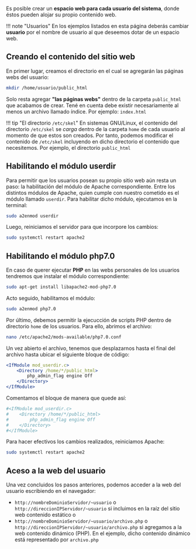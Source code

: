 Es posible crear un **espacio web para cada usuario del sistema**, donde éstos pueden alojar su propio contenido web. 

!!! note "Usuarios"
	En los ejemplos listados en esta página deberás cambiar **usuario** por el nombre de usuario al que deseemos dotar de un espacio web.

## Creando el contenido del sitio web


En primer lugar, creamos el directorio en el cual se agregarán las páginas webs del usuario:

```bash
mkdir /home/usuario/public_html
```
Solo resta agregar **"las páginas webs"** dentro de la carpeta `public_html` que acabamos de crear. Tené en cuenta debe existir necesariamente al menos un archivo llamado índice. Por ejemplo: `index.html`


!!! tip "El directorio `/etc/skel`"
	En sistemas GNU/Linux, el contenido del directorio `/etc/skel` se _carga_ dentro de la carpeta `home` de cada usuario al momento de que estos son creados. Por tanto, podemos modificar el contenido de `/etc/skel` incluyendo en dicho directorio el contenido que necesitemos. Por ejemplo, el directorio `public_html`

## Habilitando el módulo userdir

Para permitir que los usuarios posean su propio sitio web aún resta un paso: la habilitación del módulo de Apache correspondiente. Entre los distintos módulos de Apache, quien cumple con nuestro cometido es el módulo llamado `userdir`. Para habilitar dicho módulo, ejecutamos en la terminal: 

```bash
sudo a2enmod userdir
```

Luego, reiniciamos el servidor para que incorpore los cambios:

```bash
sudo systemctl restart apache2
```

## Habilitando el módulo php7.0

En caso de querer ejecutar **PHP** en las webs personales de los usuarios tendremos que instalar el módulo correspondiente:  

```bash
sudo apt-get install libapache2-mod-php7.0
```

Acto seguido, habilitamos el módulo: 

```bash
sudo a2enmod php7.0
```

Por último, debemos permitir la ejecucción de scripts PHP dentro de directorio `home` de los usuarios. Para ello, abrimos el archivo:

```bash
nano /etc/apache2/mods-available/php7.0.conf
```

Un vez abierto el archivo, tenemos que desplazarnos hasta el final del archivo hasta ubicar el siguiente bloque de código:

```apache
<IfModule mod_userdir.c>
    <Directory /home/*/public_html>
        php_admin_flag engine Off
    </Directory>
</IfModule>
```
Comentamos el bloque de manera que quede así: 

```apache
#<IfModule mod_userdir.c>
#    <Directory /home/*/public_html>
#        php_admin_flag engine Off
#    </Directory>
#</IfModule>
```

Para hacer efectivos los cambios realizados, reiniciamos Apache: 

```bash
sudo systemctl restart apache2
```

## Aceso a la web del usuario

Una vez concluidos los pasos anteriores, podemos acceder a la web del usuario escribiendo en el navegador:

* `http://nombreDominioServidor/~usuario` o `http://direccionIPServidor/~usuario` si incluimos en la raíz del sitio web contenido estático o
* `http://nombreDominioServidor/~usuario/archivo.php` o `http://direccionIPServidor/~usuario/archivo.php` si agregamos a la web contenido dinámico (PHP). En el ejemplo, dicho contenido dinámico está representado por `archivo.php`